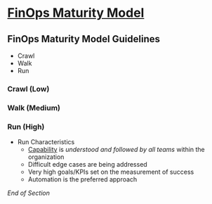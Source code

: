# [FinOps Maturity Model](https://www.finops.org/framework/maturity-model/)

## FinOps Maturity Model Guidelines
* Crawl 
* Walk 
* Run 

### Crawl (Low)


### Walk (Medium)


### Run (High)

* Run Characteristics
    * [Capability](https://www.finops.org/framework/capabilities/) is *understood and followed by all teams* within the organization
    * Difficult edge cases are being addressed
    * Very high goals/KPIs set on the measurement of success
    * Automation is the preferred approach

*End of Section*